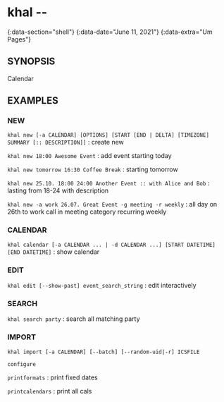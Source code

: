 # khal --
{:data-section="shell"}
{:data-date="June 11, 2021"}
{:data-extra="Um Pages"}

## SYNOPSIS

Calendar

## EXAMPLES

### NEW

`khal new [-a CALENDAR] [OPTIONS] [START [END | DELTA] [TIMEZONE] SUMMARY [:: DESCRIPTION]]`
: create new

`khal new 18:00 Awesome Event`
: add event starting today

`khal new tomorrow 16:30 Coffee Break`
: starting tomorrow

`khal new 25.10. 18:00 24:00 Another Event :: with Alice and Bob`
: lasting from 18-24 with description

`khal new -a work 26.07. Great Event -g meeting -r weekly`
: all day on 26th to work call in meeting category recurring weekly

### CALENDAR

`khal calendar [-a CALENDAR ... | -d CALENDAR ...] [START DATETIME] [END DATETIME]`
: show calendar

### EDIT

`khal edit [--show-past] event_search_string`
: edit interactively

### SEARCH

`khal search party`
: search all matching party

### IMPORT

`khal import [-a CALENDAR] [--batch] [--random-uid|-r] ICSFILE`

`configure`

`printformats`
: print fixed dates

`printcalendars`
: print all cals

